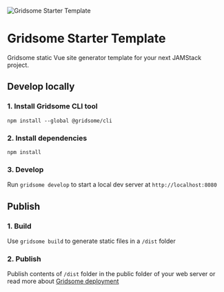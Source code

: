 ![Gridsome Starter Template](https://repository-images.githubusercontent.com/269549792/192b7780-0e00-11eb-8388-26098a934797 'Gridsome Starter Template')

# Gridsome Starter Template

Gridsome static Vue site generator template for your next JAMStack project.

## Develop locally

### 1. Install Gridsome CLI tool

`npm install --global @gridsome/cli`

### 2. Install dependencies

`npm install`

### 3. Develop

Run `gridsome develop` to start a local dev server at `http://localhost:8080`

## Publish

### 1. Build

Use `gridsome build` to generate static files in a `/dist` folder

### 2. Publish

Publish contents of `/dist` folder in the public folder of your web server or read more about [Gridsome deployment](https://gridsome.org/docs/deployment/)
